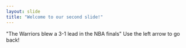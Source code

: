 ```yaml
---
layout: slide
title: "Welcome to our second slide!"
---
```

"The Warriors blew a 3-1 lead in the NBA finals"
Use the left arrow to go back!
